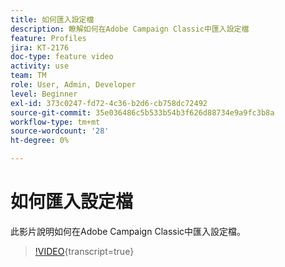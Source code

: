 ```yaml
---
title: 如何匯入設定檔
description: 瞭解如何在Adobe Campaign Classic中匯入設定檔
feature: Profiles
jira: KT-2176
doc-type: feature video
activity: use
team: TM
role: User, Admin, Developer
level: Beginner
exl-id: 373c0247-fd72-4c36-b2d6-cb758dc72492
source-git-commit: 35e036486c5b533b54b3f626d88734e9a9fc3b8a
workflow-type: tm+mt
source-wordcount: '28'
ht-degree: 0%

---
```


# 如何匯入設定檔

此影片說明如何在Adobe Campaign Classic中匯入設定檔。

>[!VIDEO](https://video.tv.adobe.com/v/25608?quality=12&learn=on){transcript=true}
